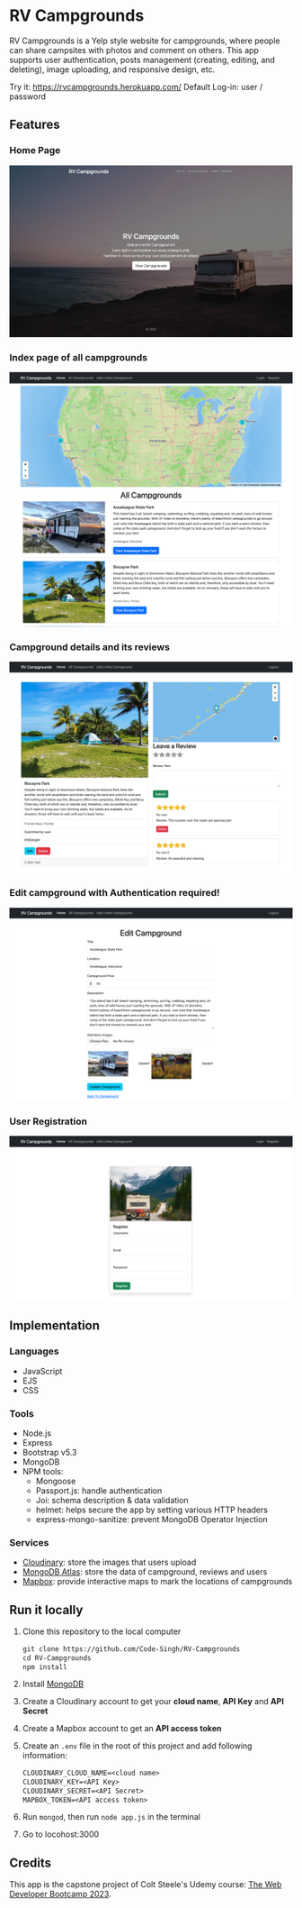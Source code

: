 # RV Campgrounds

RV Campgrounds is a Yelp style website for campgrounds, where people can share campsites with photos and comment on others. This app supports user authentication, posts management (creating, editing, and deleting), image uploading, and responsive design, etc. 

Try it: https://rvcampgrounds.herokuapp.com/
Default Log-in: user / password

## Features

### Home Page

![homepage](images/RV-Campgrounds.png)

### Index page of all campgrounds 

![campground index page](images/allcamps.png)

### Campground details and its reviews

![campground details](images/show.png)

### Edit campground with Authentication required!

![create and edit campgrounds](images/edit.png)

### User Registration

![user](images/user.png)

## Implementation

### Languages

- JavaScript
- EJS
- CSS

### Tools

- Node.js
- Express
- Bootstrap v5.3
- MongoDB
- NPM tools:
  - Mongoose
  - Passport.js: handle authentication
  - Joi: schema description & data validation
  - helmet: helps secure the app by setting various HTTP headers
  - express-mongo-sanitize: prevent MongoDB Operator Injection

### Services

- [Cloudinary](https://cloudinary.com/): store the images that users upload
- [MongoDB Atlas](https://www.mongodb.com/cloud/atlas): store the data of campground, reviews and users
- [Mapbox](https://www.mapbox.com/): provide interactive maps to mark the locations of campgrounds

## Run it locally

1. Clone this repository to the local computer

   ```
   git clone https://github.com/Code-Singh/RV-Campgrounds
   cd RV-Campgrounds
   npm install 
   ```

2. Install [MongoDB](https://www.mongodb.com/)

3. Create a Cloudinary account to get your **cloud name**, **API Key** and **API Secret**

4. Create a Mapbox account to get an **API access token**

5. Create an `.env` file in the root of this project and add following information:

   ```
   CLOUDINARY_CLOUD_NAME=<cloud name>
   CLOUDINARY_KEY=<API Key>
   CLOUDINARY_SECRET=<API Secret>
   MAPBOX_TOKEN=<API access token>
   ```

6. Run `mongod`, then run  `node app.js` in the terminal
7. Go to locohost:3000

## Credits

This app is the capstone project of Colt Steele's Udemy course: [The Web Developer Bootcamp 2023](https://www.udemy.com/course/the-web-developer-bootcamp/). 
